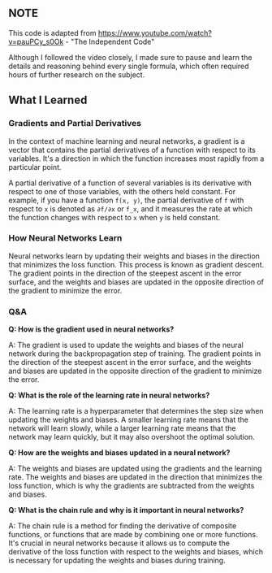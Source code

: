 ## NOTE 
This code is adapted from https://www.youtube.com/watch?v=pauPCy_s0Ok - "The Independent Code"

Although I followed the video closely, I made sure to pause and learn the details and reasoning behind every single formula, which often required hours of further research on the subject.


## What I Learned

### Gradients and Partial Derivatives

In the context of machine learning and neural networks, a gradient is a vector that contains the partial derivatives of a function with respect to its variables. It's a direction in which the function increases most rapidly from a particular point.

A partial derivative of a function of several variables is its derivative with respect to one of those variables, with the others held constant. For example, if you have a function `f(x, y)`, the partial derivative of `f` with respect to `x` is denoted as `∂f/∂x` or `f_x`, and it measures the rate at which the function changes with respect to `x` when `y` is held constant.

### How Neural Networks Learn

Neural networks learn by updating their weights and biases in the direction that minimizes the loss function. This process is known as gradient descent. The gradient points in the direction of the steepest ascent in the error surface, and the weights and biases are updated in the opposite direction of the gradient to minimize the error.

### Q&A

**Q: How is the gradient used in neural networks?**

A: The gradient is used to update the weights and biases of the neural network during the backpropagation step of training. The gradient points in the direction of the steepest ascent in the error surface, and the weights and biases are updated in the opposite direction of the gradient to minimize the error.

**Q: What is the role of the learning rate in neural networks?**

A: The learning rate is a hyperparameter that determines the step size when updating the weights and biases. A smaller learning rate means that the network will learn slowly, while a larger learning rate means that the network may learn quickly, but it may also overshoot the optimal solution.

**Q: How are the weights and biases updated in a neural network?**

A: The weights and biases are updated using the gradients and the learning rate. The weights and biases are updated in the direction that minimizes the loss function, which is why the gradients are subtracted from the weights and biases.

**Q: What is the chain rule and why is it important in neural networks?**

A: The chain rule is a method for finding the derivative of composite functions, or functions that are made by combining one or more functions. It's crucial in neural networks because it allows us to compute the derivative of the loss function with respect to the weights and biases, which is necessary for updating the weights and biases during training.

